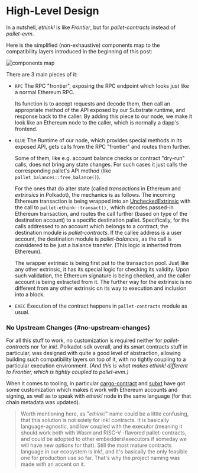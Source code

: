 # High-Level Design

In a nutshell, _ethink!_ is like _Frontier_, but for _pallet-contracts_ instead of _pallet-evm_.

Here is the simplified (non-exhaustive) components map to the compatibility layers introduced in the beginning of this post:

![components map](/images/ethink-post-1_2.png)

There are 3 main pieces of it:

-   `RPC` The RPC "frontier", exposing the RPC endpoint which looks just like a normal Ethereum RPC.

    Its function is to accept requests and decode them, then call an appropriate method of the API exposed by our Substrate runtime, and response back to the caller.
    By adding this piece to our node, we make it look like an Ethereum node to the caller, which is normally a dapp's frontend.

-   `GLUE` The Runtime of our node, which provides special methods in its exposed API, gets calls from the RPC "frontier" and routes them further.

    Some of them, like e.g. account balance checks or contract "dry-run" calls, does not bring any state changes. For such cases it just calls the corresponding pallet's API method (like `pallet_balances::free_balance()`).

    For the ones that do alter state (called _transactions_ in Ethereum and _extrinsics_ in Polkadot), the mechanics is as follows. The incoming Ethereum transaction is being wrapped into an [UncheckedExtrinsic](https://paritytech.github.io/polkadot-sdk/master/sp_runtime/generic/struct.UncheckedExtrinsic.html) with the call to `pallet-ethink::transact(),` which decodes passed-in Ethereum transaction, and routes the call further (based on type of the destination account) to a specific destination pallet. Specifically, for the calls addressed to an account which belongs to a contract, the destination module is _pallet-contracts_. If the callee address is a user account, the destination module is _pallet-balances_, as the call is considered to be just a balance transfer. (This logic is inherited from Ethereum).

    The wrapper extrinsic is being first put to the transaction pool. Just like any other extrinsic, it has its special logic for checking its validity. Upon such validation, the Ethereum signature is being checked, and the caller account is being extracted from it. The further way for the extrinsic is no different from any other extrinsic on its way to execution and inclusion into a block.

-   `EXEC` Execution of the contract happens in `pallet-contracts` module as usual.


### No Upstream Changes {#no-upstream-changes}

For all this stuff to work, no customization is required neither for _pallet-contracts_ nor for _ink!_. Polkadot-sdk overall, and its smart contracts stuff in particular, was designed with quite a good level of abstraction, allowing building such compatibility layers on top of it, with no tightly coupling to a particular execution environment. _(And this is what makes ethink! different to Frontier, which is tightly coupled to pallet-evm.)_

When it comes to tooling, in particular [cargo-contract](https://github.com/agryaznov/cargo-contract/tree/ethink) and [subxt](https://github.com/agryaznov/subxt/tree/ethink) have got some customization which makes it work with Ethereum accounts and signing, as well as to speak with _ethink!_ node in the same language (for that chain metadata was updated).

> Worth mentioning here, as "_ethink!_" name could be a little confusing, that this solution is not solely for ink! contracts.
> It is basically language-agnostic, and low coupled with the executor (meaning it should work both with Wasm and RISC-V -flavored pallet-contracts, and could be adopted to other embedders\executors if someday we will have new options for that). Still the most mature contracts language in our ecosystem is ink!, and it's basically the only feasible one for production use so far. That's why the project naming was made with an accent on it.

